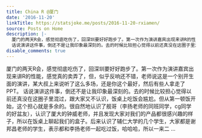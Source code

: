 ```yaml
---
title: China R @厦门
date: '2016-11-20'
linkTitle: https://statsjoke.me/posts/2016-11-20-rxiamen/
source: Posts on Home
description: |-
  厦门的两天R会，感觉彻底吃伤了，回深圳要好好跑步了。第一次作为演讲嘉宾出现来讲R的性能，感觉真的卖弄了，但，似乎反响还不错，老师说这是一个别开生面的演讲，某大叔上来说听了这么多场，还是你这个最好，然后有些人拿走了PPT。
  话说演讲这件事，倒还不是让我印象最深刻的。去的时候比较担心觉得以前还真没在这圈子里混过，跟大家又不认识，饭桌上吃饭会尴尬。但从第一顿饭开始，这个担心就是多余的。很自然地认识了舰哥（李扬老师的同班同学，cg同学的好盆友），认识了厦大的钟威老师，并且发现大家对我们的产品都很感兴趣的样子，所以在饭桌上聊起我们的盒子。后来认识了辅仁大学的几个学生，大家都是谢邦昌老师的学生，表示都和李扬老师一起吃过饭，哈哈哈，所以一来二 ...
disable_comments: true
---
```

厦门的两天R会，感觉彻底吃伤了，回深圳要好好跑步了。第一次作为演讲嘉宾出现来讲R的性能，感觉真的卖弄了，但，似乎反响还不错，老师说这是一个别开生面的演讲，某大叔上来说听了这么多场，还是你这个最好，然后有些人拿走了PPT。
话说演讲这件事，倒还不是让我印象最深刻的。去的时候比较担心觉得以前还真没在这圈子里混过，跟大家又不认识，饭桌上吃饭会尴尬。但从第一顿饭开始，这个担心就是多余的。很自然地认识了舰哥（李扬老师的同班同学，cg同学的好盆友），认识了厦大的钟威老师，并且发现大家对我们的产品都很感兴趣的样子，所以在饭桌上聊起我们的盒子。后来认识了辅仁大学的几个学生，大家都是谢邦昌老师的学生，表示都和李扬老师一起吃过饭，哈哈哈，所以一来二 ...